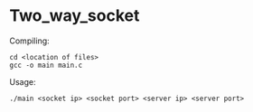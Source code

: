 # Two_way_socket
Compiling:   

    cd <location of files>
    gcc -o main main.c  



Usage:
    
    ./main <socket ip> <socket port> <server ip> <server port>
